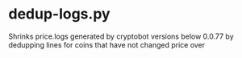 dedup-logs.py
===============
Shrinks price.logs generated by cryptobot versions below 0.0.77 by dedupping
lines for coins that have not changed price over